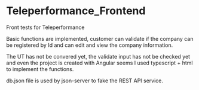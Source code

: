 # Teleperformance_Frontend
Front tests for Teleperformance

Basic functions are implemented, customer can validate if the company can be registered by Id and can edit and view the company information.

The UT has not be convered yet, the validate input has not be checked yet and even the project is created with Angular seems I used typescript + html to implement the functions.

db.json file is used by json-server to fake the REST API service.
